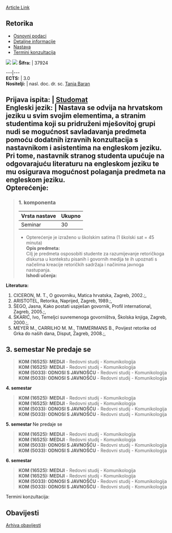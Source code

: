 [Article Link](https://www.fhs.hr/predmet/ret)

## Retorika
  * [Osnovni podaci](https://www.fhs.hr/predmet/ret#v1id-523816_480813_1_0 "Osnovni podaci")
  * [Detaljne informacije](https://www.fhs.hr/predmet/ret#v1id-523816_480813_1_1 "Detaljne informacije")
  * [Nastava](https://www.fhs.hr/predmet/ret#v1id-523816_480813_1_2 "Nastava")
  * [Termini konzultacija](https://www.fhs.hr/predmet/ret#v1id-523816_480813_1_3 "Termini konzultacija")


[![](https://www.fhs.hr/img/flags/gif/hr.gif)](https://www.fhs.hr/predmet/ret) [![](https://www.fhs.hr/img/flags/gif/gb.gif)](https://www.fhs.hr/en/course/rhe)
**Šifra:** |  37924  
  
---|---  
**ECTS:** |  3.0   
**Nositelji:** |  nasl. doc. dr. sc. [Tanja Baran](https://www.fhs.hr/djelatnik/tanja.baran)   
  
**Prijava ispita:** |  [Studomat](http://www.isvu.hr/studomat)  
**Engleski jezik:** |  Nastava se odvija na hrvatskom jeziku u svim svojim elementima, a stranim studentima koji su pridruženi mješovitoj grupi nudi se mogućnost savladavanja predmeta pomoću dodatnih izravnih konzultacija s nastavnikom i asistentima na engleskom jeziku. Pri tome, nastavnik stranog studenta upućuje na odgovarajuću literaturu na engleskom jeziku te mu osigurava mogućnost polaganja predmeta na engleskom jeziku.   
**Opterećenje:**  
---  
> ### 1. komponenta
> | Vrsta nastave | Ukupno  
> ---|---  
> Seminar | 30  
> * Opterećenje je izraženo u školskim satima (1 školski sat = 45 minuta)   
**Opis predmeta:**  
> Cilj je predmeta osposobiti studente za razumijevanje retoričkoga diskursa u kontekstu pisanih i govornih medija te ih upoznati s načelima kreacije retoričkih sadržaja i načinima javnoga nastupanja.  
**Ishodi učenja:**  

  
**Literatura:**  
  1. CICERON, M. T., O govorniku, Matica hrvatska, Zagreb, 2002.;, 
  2. ARISTOTEL, Retorika, Naprijed, Zagreb, 1989.;, 
  3. ŠEGO, Jasna, Kako postati uspješan govornik, Profil international, Zagreb, 2005.;, 
  4. ŠKARIĆ, Ivo, Temeljci suvremenoga govorništva, Školska knjiga, Zagreb, 2000.;, 
  5. MEYER M., CARRILHO M. M., TIMMERMANS B., Povijest retorike od Grka do naših dana, Disput, Zagreb, 2008.;, 

  
**3. semestar** Ne predaje se  
---  
> **KOM (16525): MEDIJI** - Redovni studij - Komunikologija  
>  **KOM (16525): MEDIJI** - Redovni studij - Komunikologija  
>  **KOM (5033): ODNOSI S JAVNOŠĆU** - Redovni studij - Komunikologija  
>  **KOM (5033): ODNOSI S JAVNOŠĆU** - Redovni studij - Komunikologija  
>   
  
**4. semestar**  
> **KOM (16525): MEDIJI** - Redovni studij - Komunikologija  
>  **KOM (16525): MEDIJI** - Redovni studij - Komunikologija  
>  **KOM (5033): ODNOSI S JAVNOŠĆU** - Redovni studij - Komunikologija  
>  **KOM (5033): ODNOSI S JAVNOŠĆU** - Redovni studij - Komunikologija  
>   
  
**5. semestar** Ne predaje se  
> **KOM (16525): MEDIJI** - Redovni studij - Komunikologija  
>  **KOM (16525): MEDIJI** - Redovni studij - Komunikologija  
>  **KOM (5033): ODNOSI S JAVNOŠĆU** - Redovni studij - Komunikologija  
>  **KOM (5033): ODNOSI S JAVNOŠĆU** - Redovni studij - Komunikologija  
>   
  
**6. semestar**  
> **KOM (16525): MEDIJI** - Redovni studij - Komunikologija  
>  **KOM (16525): MEDIJI** - Redovni studij - Komunikologija  
>  **KOM (5033): ODNOSI S JAVNOŠĆU** - Redovni studij - Komunikologija  
>  **KOM (5033): ODNOSI S JAVNOŠĆU** - Redovni studij - Komunikologija  
>   
Termini konzultacija: 


## Obavijesti
[Arhiva obavijesti](https://www.fhs.hr/predmet/ret?@=20pk0#news_78595 "Arhiva obavijesti")
